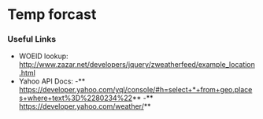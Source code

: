# Temp forcast

### Useful Links

- WOEID lookup: http://www.zazar.net/developers/jquery/zweatherfeed/example_location.html
- Yahoo API Docs: 
-** https://developer.yahoo.com/yql/console/#h=select+*+from+geo.places+where+text%3D%2280234%22**
-** https://developer.yahoo.com/weather/**


